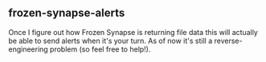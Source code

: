 ## frozen-synapse-alerts

Once I figure out how Frozen Synapse is returning file data this will actually be able to send alerts when it's your turn. As of now it's still a reverse-engineering problem (so feel free to help!).
